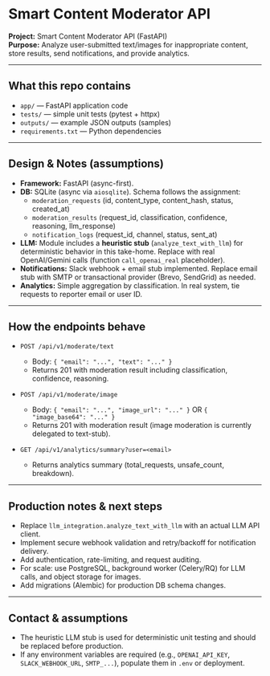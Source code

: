 # Smart Content Moderator API

**Project:** Smart Content Moderator API (FastAPI)  
**Purpose:** Analyze user-submitted text/images for inappropriate content, store results, send notifications, and provide analytics.

---

## What this repo contains
- `app/` — FastAPI application code
- `tests/` — simple unit tests (pytest + httpx)
- `outputs/` — example JSON outputs (samples)
- `requirements.txt` — Python dependencies

---

## Design & Notes (assumptions)
- **Framework:** FastAPI (async-first).
- **DB:** SQLite (async via `aiosqlite`). Schema follows the assignment:
  - `moderation_requests` (id, content_type, content_hash, status, created_at)
  - `moderation_results` (request_id, classification, confidence, reasoning, llm_response)
  - `notification_logs` (request_id, channel, status, sent_at)
- **LLM:** Module includes a **heuristic stub** (`analyze_text_with_llm`) for deterministic behavior in this take-home. Replace with real OpenAI/Gemini calls (function `call_openai_real` placeholder).
- **Notifications:** Slack webhook + email stub implemented. Replace email stub with SMTP or transactional provider (Brevo, SendGrid) as needed.
- **Analytics:** Simple aggregation by classification. In real system, tie requests to reporter email or user ID.

---

## How the endpoints behave
- `POST /api/v1/moderate/text`
  - Body: `{ "email": "...", "text": "..." }`
  - Returns 201 with moderation result including classification, confidence, reasoning.

- `POST /api/v1/moderate/image`
  - Body: `{ "email": "...", "image_url": "..." }` OR `{ "image_base64": "..." }`
  - Returns 201 with moderation result (image moderation is currently delegated to text-stub).

- `GET /api/v1/analytics/summary?user=<email>`
  - Returns analytics summary (total_requests, unsafe_count, breakdown).

---

## Production notes & next steps
- Replace `llm_integration.analyze_text_with_llm` with an actual LLM API client.
- Implement secure webhook validation and retry/backoff for notification delivery.
- Add authentication, rate-limiting, and request auditing.
- For scale: use PostgreSQL, background worker (Celery/RQ) for LLM calls, and object storage for images.
- Add migrations (Alembic) for production DB schema changes.

---

## Contact & assumptions
- The heuristic LLM stub is used for deterministic unit testing and should be replaced before production.
- If any environment variables are required (e.g., `OPENAI_API_KEY`, `SLACK_WEBHOOK_URL`, `SMTP_...`), populate them in `.env` or deployment.

